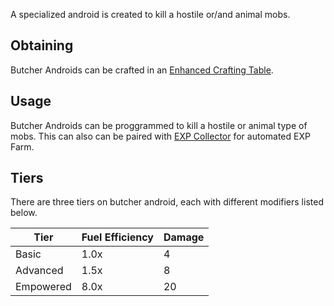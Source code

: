 A specialized android is created to kill a hostile or/and animal mobs.

## Obtaining
Butcher Androids can be crafted in an [Enhanced Crafting Table](https://github.com/Slimefun/Slimefun4/wiki/Enhanced-Crafting-Table).

## Usage
Butcher Androids can be proggrammed to kill a hostile or animal type of mobs.
This can also can be paired with [EXP Collector](https://github.com/Slimefun/Slimefun4/wiki/EXP-Collector) for automated EXP Farm.

## Tiers
There are three tiers on butcher android, each with different modifiers listed below.

| Tier | Fuel Efficiency | Damage |
| ---- | --------------- | ------ |
| Basic | 1.0x | 4 |
| Advanced | 1.5x | 8 |
| Empowered | 8.0x | 20 |
